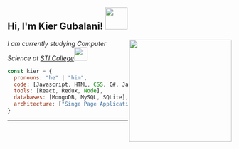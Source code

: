 <h2> Hi, I'm Kier Gubalani! <img src="https://media.giphy.com/media/jsHVvDpDMCwbyLuYM0/giphy.gif" width="50"></h2>
<img align='right' src="https://media.giphy.com/media/Ll22OhMLAlVDb8UQWe/giphy.gif" width="230">
<p><em>I am currently studying Computer Science at <a href="https://www.sti.edu/">STI College</a><img src="https://media.giphy.com/media/dUqyQDi9Dg2bPDlO6L/giphy.gif" width="30">
</em></p>


```javascript
const kier = {
  pronouns: "he" | "him",
  code: [Javascript, HTML, CSS, C#, Java],
  tools: [React, Redux, Node],
  databases: [MongoDB, MySQL, SQLite],
  architecture: ["Singe Page Application"],
}
```
---
